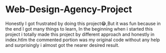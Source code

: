 # Web-Design-Agency-Project
Honestly I got frustrated by doing this project😂,But it was fun because in the end I got many things to learn, In the beginning when i started this project i totally made this project by different approach and honestly in index.htlm the commented portion was my original code without any help and surprisingly i almost got the nearer desired result.
